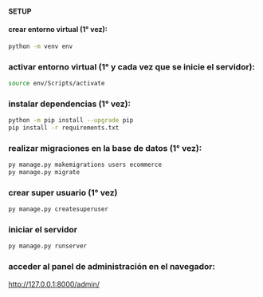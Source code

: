 #### SETUP


#### crear entorno virtual (1° vez):


```bash
python -m venv env
```




### activar entorno virtual (1° y cada vez que se inicie el servidor):
```bash
source env/Scripts/activate
```


### instalar dependencias (1° vez):
``` bash
python -m pip install --upgrade pip
pip install -r requirements.txt
```


### realizar migraciones en la base de datos (1° vez):
```bash
py manage.py makemigrations users ecommerce
py manage.py migrate
```


### crear super usuario (1° vez)
``` bash
py manage.py createsuperuser
```








### iniciar el servidor
``` bash
py manage.py runserver
```




### acceder al panel de administración en el navegador:
http://127.0.0.1:8000/admin/















